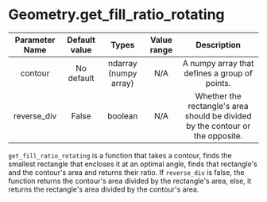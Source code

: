 # Geometry.get_fill_ratio_rotating


| Parameter Name | Default value | Types | Value range | Description | 
| :---: | :---: | :---: | :---: | :---: |
| contour | No default | ndarray (numpy array) | N/A | A numpy array that defines a group of points. |
| reverse_div | False | boolean | N/A | Whether the rectangle's area should be divided by the contour or the opposite. |


`get_fill_ratio_rotating` is a function that takes a contour, finds the smallest rectangle that encloses it at an optimal angle, 
finds that rectangle's and the contour's area and returns their ratio. If `reverse_div` is false, the function returns the contour's area 
divided by the rectangle's area, else, it returns the rectangle's area divided by the contour's area.

